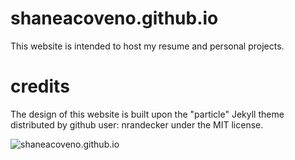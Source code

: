 # shaneacoveno.github.io
This website is intended to host my resume and personal projects.

# credits
The design of this website is built upon the "particle" Jekyll theme distributed by github user: nrandecker under the MIT license.

![shaneacoveno.github.io](http://url/to/websitePic.png)

